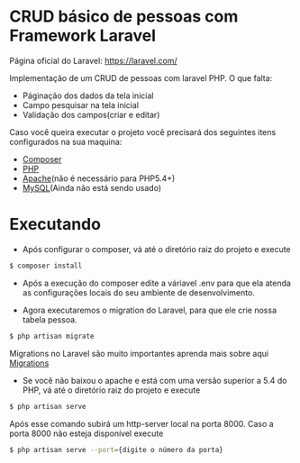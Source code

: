 CRUD básico de pessoas com Framework Laravel
===================

Página oficial do Laravel: https://laravel.com/

Implementação de um CRUD de pessoas com laravel PHP.
O que falta: 
 - Páginação dos dados da tela inicial
 - Campo pesquisar na tela inicial
 - Validação dos campos(criar e editar)
 
Caso você queira executar o projeto você precisará dos seguintes itens configurados na sua maquina:
  - [Composer](https://getcomposer.org/)
  - [PHP](https://secure.php.net/)
  - [Apache](https://httpd.apache.org/download.cgi)(não é necessário para PHP5.4+)
  - [MySQL](https://www.mysql.com/downloads/)(Ainda não está sendo usado)

# Executando

  - Após configurar o composer, vá até o diretório raiz do projeto e execute
```sh
$ composer install
```  

  - Após a execução do composer edite a váriavel .env para que ela atenda as configurações locais do seu ambiente de desenvolvimento. 
  
  - Agora executaremos o migration do Laravel, para que ele crie nossa tabela pessoa. 
```sh
$ php artisan migrate
```
Migrations no Laravel são muito importantes aprenda mais sobre aqui [Migrations](https://laravel.com/docs/5.4/migrations) 

- Se você não baixou o apache e está  com uma versão superior a 5.4 do PHP, vá até o diretório raiz do projeto e execute
```sh
$ php artisan serve
```
Após esse comando subirá um http-server local na porta 8000.
Caso a porta 8000 não esteja disponível execute
```sh
$ php artisan serve --port={digite o número da porta}
```
